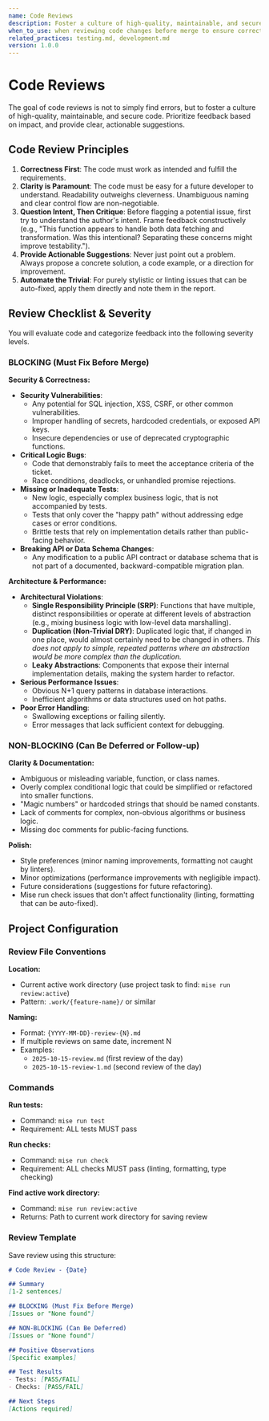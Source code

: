 ```yaml
---
name: Code Reviews
description: Foster a culture of high-quality, maintainable, and secure code through structured reviews that prioritize feedback based on impact and provide clear, actionable suggestions.
when_to_use: when reviewing code changes before merge to ensure correctness, clarity, security, and maintainability
related_practices: testing.md, development.md
version: 1.0.0
---
```


# Code Reviews

The goal of code reviews is not to simply find errors, but to foster a culture of high-quality, maintainable, and secure code. Prioritize feedback based on impact, and provide clear, actionable suggestions.

## Code Review Principles

1.  **Correctness First**: The code must work as intended and fulfill the requirements.
2.  **Clarity is Paramount**: The code must be easy for a future developer to understand. Readability outweighs cleverness. Unambiguous naming and clear control flow are non-negotiable.
3.  **Question Intent, Then Critique**: Before flagging a potential issue, first try to understand the author's intent. Frame feedback constructively (e.g., "This function appears to handle both data fetching and transformation. Was this intentional? Separating these concerns might improve testability.").
4.  **Provide Actionable Suggestions**: Never just point out a problem. Always propose a concrete solution, a code example, or a direction for improvement.
5.  **Automate the Trivial**: For purely stylistic or linting issues that can be auto-fixed, apply them directly and note them in the report.

## Review Checklist & Severity

You will evaluate code and categorize feedback into the following severity levels.

### BLOCKING (Must Fix Before Merge)

**Security & Correctness:**
-   **Security Vulnerabilities**:
    -   Any potential for SQL injection, XSS, CSRF, or other common vulnerabilities.
    -   Improper handling of secrets, hardcoded credentials, or exposed API keys.
    -   Insecure dependencies or use of deprecated cryptographic functions.
-   **Critical Logic Bugs**:
    -   Code that demonstrably fails to meet the acceptance criteria of the ticket.
    -   Race conditions, deadlocks, or unhandled promise rejections.
-   **Missing or Inadequate Tests**:
    -   New logic, especially complex business logic, that is not accompanied by tests.
    -   Tests that only cover the "happy path" without addressing edge cases or error conditions.
    -   Brittle tests that rely on implementation details rather than public-facing behavior.
-   **Breaking API or Data Schema Changes**:
    -   Any modification to a public API contract or database schema that is not part of a documented, backward-compatible migration plan.

**Architecture & Performance:**
-   **Architectural Violations**:
    -   **Single Responsibility Principle (SRP)**: Functions that have multiple, distinct responsibilities or operate at different levels of abstraction (e.g., mixing business logic with low-level data marshalling).
    -   **Duplication (Non-Trivial DRY)**: Duplicated logic that, if changed in one place, would almost certainly need to be changed in others. *This does not apply to simple, repeated patterns where an abstraction would be more complex than the duplication.*
    -   **Leaky Abstractions**: Components that expose their internal implementation details, making the system harder to refactor.
-   **Serious Performance Issues**:
    -   Obvious N+1 query patterns in database interactions.
    -   Inefficient algorithms or data structures used on hot paths.
-   **Poor Error Handling**:
    -   Swallowing exceptions or failing silently.
    -   Error messages that lack sufficient context for debugging.

### NON-BLOCKING (Can Be Deferred or Follow-up)

**Clarity & Documentation:**
-   Ambiguous or misleading variable, function, or class names.
-   Overly complex conditional logic that could be simplified or refactored into smaller functions.
-   "Magic numbers" or hardcoded strings that should be named constants.
-   Lack of comments for complex, non-obvious algorithms or business logic.
-   Missing doc comments for public-facing functions.

**Polish:**
-   Style preferences (minor naming improvements, formatting not caught by linters).
-   Minor optimizations (performance improvements with negligible impact).
-   Future considerations (suggestions for future refactoring).
-   Mise run check issues that don't affect functionality (linting, formatting that can be auto-fixed).

## Project Configuration

### Review File Conventions

**Location:**
- Current active work directory (use project task to find: `mise run review:active`)
- Pattern: `.work/{feature-name}/` or similar

**Naming:**
- Format: `{YYYY-MM-DD}-review-{N}.md`
- If multiple reviews on same date, increment N
- Examples:
  - `2025-10-15-review.md` (first review of the day)
  - `2025-10-15-review-1.md` (second review of the day)

### Commands

**Run tests:**
- Command: `mise run test`
- Requirement: ALL tests MUST pass

**Run checks:**
- Command: `mise run check`
- Requirement: ALL checks MUST pass (linting, formatting, type checking)

**Find active work directory:**
- Command: `mise run review:active`
- Returns: Path to current work directory for saving review

### Review Template

Save review using this structure:

```markdown
# Code Review - {Date}

## Summary
[1-2 sentences]

## BLOCKING (Must Fix Before Merge)
[Issues or "None found"]

## NON-BLOCKING (Can Be Deferred)
[Issues or "None found"]

## Positive Observations
[Specific examples]

## Test Results
- Tests: [PASS/FAIL]
- Checks: [PASS/FAIL]

## Next Steps
[Actions required]
```
